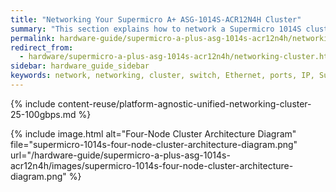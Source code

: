 ```yaml
---
title: "Networking Your Supermicro A+ ASG-1014S-ACR12N4H Cluster"
summary: "This section explains how to network a Supermicro 1014S cluster, lists the networking prerequisites, outlines the recommended configuration, and explains how to connect to redundant switches or to a single switch."
permalink: hardware-guide/supermicro-a-plus-asg-1014s-acr12n4h/networking-cluster.html
redirect_from:
  - hardware/supermicro-a-plus-asg-1014s-acr12n4h/networking-cluster.html
sidebar: hardware_guide_sidebar
keywords: network, networking, cluster, switch, Ethernet, ports, IP, Supermicro 1014S, ACR12N4H
---
```


{% include content-reuse/platform-agnostic-unified-networking-cluster-25-100gbps.md %}

{% include image.html alt="Four-Node Cluster Architecture Diagram" file="supermicro-1014s-four-node-cluster-architecture-diagram.png" url="/hardware-guide/supermicro-a-plus-asg-1014s-acr12n4h/images/supermicro-1014s-four-node-cluster-architecture-diagram.png" %}
